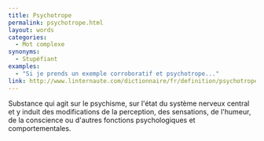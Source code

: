 ```yaml
---
title: Psychotrope
permalink: psychotrope.html
layout: words
categories:
  - Mot complexe
synonyms:
  - Stupéfiant
examples:
  - "Si je prends un exemple corroboratif et psychotrope..."
link: http://www.linternaute.com/dictionnaire/fr/definition/psychotrope/
---
```


Substance qui agit sur le psychisme, sur l'état du système nerveux central et y induit des modifications de la perception, des sensations, de l'humeur, de la conscience ou d'autres fonctions psychologiques et comportementales.
